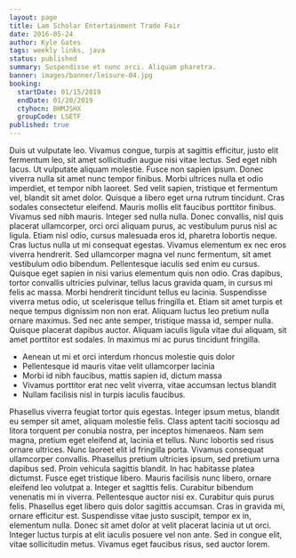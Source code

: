 ```yaml
---
layout: page
title: Lam Scholar Entertainment Trade Fair
date: 2016-05-24
author: Kyle Gates
tags: weekly links, java
status: published
summary: Suspendisse et nunc orci. Aliquam pharetra.
banner: images/banner/leisure-04.jpg
booking:
  startDate: 01/15/2019
  endDate: 01/20/2019
  ctyhocn: BHMJSHX
  groupCode: LSETF
published: true
---
```

Duis ut vulputate leo. Vivamus congue, turpis at sagittis efficitur, justo elit fermentum leo, sit amet sollicitudin augue nisi vitae lectus. Sed eget nibh lacus. Ut vulputate aliquam molestie. Fusce non sapien ipsum. Donec viverra nulla sit amet nunc tempor finibus. Morbi ultrices nulla et odio imperdiet, et tempor nibh laoreet. Sed velit sapien, tristique et fermentum vel, blandit sit amet dolor. Quisque a libero eget urna rutrum tincidunt. Cras sodales consectetur eleifend. Mauris mollis elit faucibus porttitor finibus. Vivamus sed nibh mauris. Integer sed nulla nulla. Donec convallis, nisl quis placerat ullamcorper, orci orci aliquam purus, ac vestibulum purus nisl ac ligula. Etiam nisl odio, cursus malesuada eros id, pharetra lobortis neque.
Cras luctus nulla ut mi consequat egestas. Vivamus elementum ex nec eros viverra hendrerit. Sed ullamcorper magna vel nunc fermentum, sit amet vestibulum odio bibendum. Pellentesque iaculis sed enim eu cursus. Quisque eget sapien in nisi varius elementum quis non odio. Cras dapibus, tortor convallis ultricies pulvinar, tellus lacus gravida quam, in cursus mi felis ac massa. Morbi hendrerit tincidunt tellus eu lacinia. Suspendisse viverra metus odio, ut scelerisque tellus fringilla et. Etiam sit amet turpis et neque tempus dignissim non non erat. Aliquam luctus leo pretium nulla ornare maximus. Sed nec ante semper, tristique massa id, semper nulla. Quisque placerat dapibus auctor. Aliquam iaculis ligula vitae dui aliquam, sit amet porttitor est sodales. In maximus mi ac purus tincidunt fringilla.

* Aenean ut mi et orci interdum rhoncus molestie quis dolor
* Pellentesque id mauris vitae velit ullamcorper lacinia
* Morbi id nibh faucibus, mattis sapien id, dictum massa
* Vivamus porttitor erat nec velit viverra, vitae accumsan lectus blandit
* Nullam facilisis nisl in turpis iaculis faucibus.

Phasellus viverra feugiat tortor quis egestas. Integer ipsum metus, blandit eu semper sit amet, aliquam molestie felis. Class aptent taciti sociosqu ad litora torquent per conubia nostra, per inceptos himenaeos. Nam sem magna, pretium eget eleifend at, lacinia et tellus. Nunc lobortis sed risus ornare ultrices. Nunc laoreet elit id fringilla porta. Vivamus consequat ullamcorper convallis.
Phasellus pretium ultricies ipsum, sed pretium urna dapibus sed. Proin vehicula sagittis blandit. In hac habitasse platea dictumst. Fusce eget tristique libero. Mauris facilisis nunc libero, ornare eleifend leo volutpat a. Integer et sagittis felis. Curabitur bibendum venenatis mi in viverra. Pellentesque auctor nisi ex. Curabitur quis purus felis. Phasellus eget libero quis dolor sagittis accumsan. Cras in gravida mi, ornare efficitur est. Suspendisse vitae justo suscipit, tempor ex in, elementum nulla. Donec sit amet dolor at velit placerat lacinia ut ut orci. Integer luctus turpis at elit iaculis posuere vel non ante. Sed in congue elit, vitae sollicitudin metus. Vivamus eget faucibus risus, sed auctor lorem.
